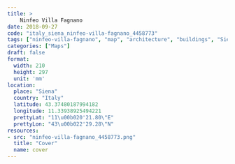 ```yaml
---
title: > 
    Ninfeo Villa Fagnano
date: 2018-09-27
code: "italy_siena_ninfeo-villa-fagnano_4458773"
tags: ["ninfeo-villa-fagnano", "map", "architecture", "buildings", "Siena", "Italy"]
categories: ["Maps"]
draft: false
format:
  width: 210
  height: 297
  unit: 'mm'
location:
  place: "Siena"
  country: "Italy"
  latitude: 43.37480187994182
  longitude: 11.33938925494221
  prettyLat: "11\u00b020'21.80\"E"
  prettyLon: "43\u00b022'29.28\"N"
resources:
- src: "ninfeo-villa-fagnano_4458773.png"
  title: "Cover"
  name: cover
---
```

